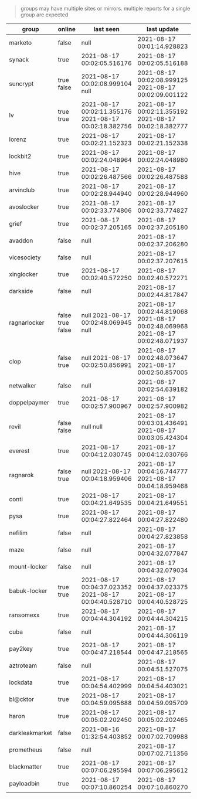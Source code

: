 > groups may have multiple sites or mirrors. multiple reports for a single group are expected

| group | online | last seen  | last update |
|-------|--------|------------|-------------|
| marketo | false | null | 2021-08-17 00:01:14.928823 |
| synack | true | 2021-08-17 00:02:05.516176 | 2021-08-17 00:02:05.516188 |
| suncrypt | true false | 2021-08-17 00:02:08.999104 null | 2021-08-17 00:02:08.999125 2021-08-17 00:02:09.001122 |
| lv | true true | 2021-08-17 00:02:11.355176 2021-08-17 00:02:18.382756 | 2021-08-17 00:02:11.355192 2021-08-17 00:02:18.382777 |
| lorenz | true | 2021-08-17 00:02:21.152323 | 2021-08-17 00:02:21.152338 |
| lockbit2 | true | 2021-08-17 00:02:24.048964 | 2021-08-17 00:02:24.048980 |
| hive | true | 2021-08-17 00:02:26.487566 | 2021-08-17 00:02:26.487588 |
| arvinclub | true | 2021-08-17 00:02:28.944940 | 2021-08-17 00:02:28.944960 |
| avoslocker | true | 2021-08-17 00:02:33.774806 | 2021-08-17 00:02:33.774827 |
| grief | true | 2021-08-17 00:02:37.205165 | 2021-08-17 00:02:37.205180 |
| avaddon | false | null | 2021-08-17 00:02:37.206280 |
| vicesociety | false | null | 2021-08-17 00:02:37.207615 |
| xinglocker | true | 2021-08-17 00:02:40.572250 | 2021-08-17 00:02:40.572271 |
| darkside | false | null | 2021-08-17 00:02:44.817847 |
| ragnarlocker | false true false | null 2021-08-17 00:02:48.069945 null | 2021-08-17 00:02:44.819068 2021-08-17 00:02:48.069968 2021-08-17 00:02:48.071937 |
| clop | false true | null 2021-08-17 00:02:50.856991 | 2021-08-17 00:02:48.073647 2021-08-17 00:02:50.857005 |
| netwalker | false | null | 2021-08-17 00:02:54.639182 |
| doppelpaymer | true | 2021-08-17 00:02:57.900967 | 2021-08-17 00:02:57.900982 |
| revil | false false | null null | 2021-08-17 00:03:01.436491 2021-08-17 00:03:05.424304 |
| everest | true | 2021-08-17 00:04:12.030745 | 2021-08-17 00:04:12.030766 |
| ragnarok | false true | null 2021-08-17 00:04:18.959406 | 2021-08-17 00:04:16.744777 2021-08-17 00:04:18.959468 |
| conti | true | 2021-08-17 00:04:21.649535 | 2021-08-17 00:04:21.649551 |
| pysa | true | 2021-08-17 00:04:27.822464 | 2021-08-17 00:04:27.822480 |
| nefilim | false | null | 2021-08-17 00:04:27.823858 |
| maze | false | null | 2021-08-17 00:04:32.077847 |
| mount-locker | false | null | 2021-08-17 00:04:32.079034 |
| babuk-locker | true true | 2021-08-17 00:04:37.023352 2021-08-17 00:04:40.528710 | 2021-08-17 00:04:37.023375 2021-08-17 00:04:40.528725 |
| ransomexx | true | 2021-08-17 00:04:44.304192 | 2021-08-17 00:04:44.304215 |
| cuba | false | null | 2021-08-17 00:04:44.306119 |
| pay2key | true | 2021-08-17 00:04:47.218544 | 2021-08-17 00:04:47.218565 |
| aztroteam | false | null | 2021-08-17 00:04:51.527075 |
| lockdata | true | 2021-08-17 00:04:54.402999 | 2021-08-17 00:04:54.403021 |
| bl@cktor | true | 2021-08-17 00:04:59.095688 | 2021-08-17 00:04:59.095709 |
| haron | true | 2021-08-17 00:05:02.202450 | 2021-08-17 00:05:02.202465 |
| darkleakmarket | false | 2021-08-16 01:32:54.403852 | 2021-08-17 00:07:02.709988 |
| prometheus | false | null | 2021-08-17 00:07:02.711356 |
| blackmatter | true | 2021-08-17 00:07:06.295594 | 2021-08-17 00:07:06.295612 |
| payloadbin | true | 2021-08-17 00:07:10.860254 | 2021-08-17 00:07:10.860270 |
